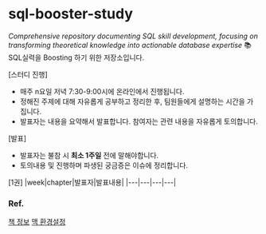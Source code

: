 # sql-booster-study
*Comprehensive repository documenting SQL skill development, focusing on transforming theoretical knowledge into actionable database expertise*
📚 SQL실력을 Boosting 하기 위한 저장소입니다. 

[스터디 진행]
- 매주 n요일 저녁 7:30-9:00시에 온라인에서 진행됩니다.
- 정해진 주제에 대해 자유롭게 공부하고 정리한 후, 팀원들에게 설명하는 시간을 가집니다.
- 발표자는 내용을 요약해서 발표합니다. 참여자는 관련 내용을 자유롭게 토의합니다.
  
[발표]
- 발표자는 불참 시 **최소 1주일** 전에 말해야합니다.
- 토의내용 및 진행하며 파생된 궁금증은 이슈에 정리합니다.

[1권]
|week|chapter|발표자|발표내용|
|---|---|---|---|


### Ref.
[책 정보](https://www.yes24.com/Product/Goods/82818767)
[맥 환경설정](https://moominie.tistory.com/36)
